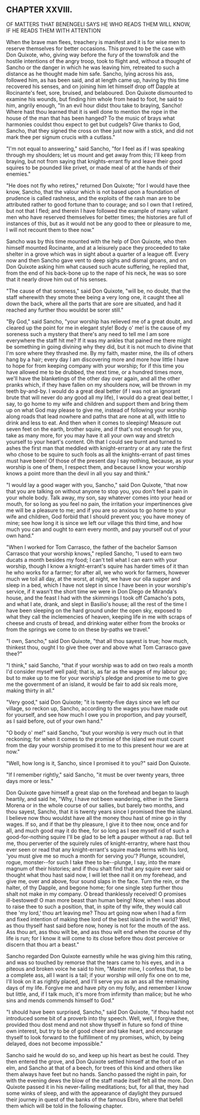 ## CHAPTER XXVIII.

OF MATTERS THAT BENENGELI SAYS HE WHO READS THEM WILL KNOW, IF HE READS
THEM WITH ATTENTION


When the brave man flees, treachery is manifest and it is for wise men to
reserve themselves for better occasions. This proved to be the case with
Don Quixote, who, giving way before the fury of the townsfolk and the
hostile intentions of the angry troop, took to flight and, without a
thought of Sancho or the danger in which he was leaving him, retreated to
such a distance as he thought made him safe. Sancho, lying across his
ass, followed him, as has been said, and at length came up, having by
this time recovered his senses, and on joining him let himself drop off
Dapple at Rocinante's feet, sore, bruised, and belaboured. Don Quixote
dismounted to examine his wounds, but finding him whole from head to
foot, he said to him, angrily enough, "In an evil hour didst thou take to
braying, Sancho! Where hast thou learned that it is well done to mention
the rope in the house of the man that has been hanged? To the music of
brays what harmonies couldst thou expect to get but cudgels? Give thanks
to God, Sancho, that they signed the cross on thee just now with a stick,
and did not mark thee per signum crucis with a cutlass."

"I'm not equal to answering," said Sancho, "for I feel as if I was
speaking through my shoulders; let us mount and get away from this; I'll
keep from braying, but not from saying that knights-errant fly and leave
their good squires to be pounded like privet, or made meal of at the
hands of their enemies."

"He does not fly who retires," returned Don Quixote; "for I would have
thee know, Sancho, that the valour which is not based upon a foundation
of prudence is called rashness, and the exploits of the rash man are to
be attributed rather to good fortune than to courage; and so I own that I
retired, but not that I fled; and therein I have followed the example of
many valiant men who have reserved themselves for better times; the
histories are full of instances of this, but as it would not be any good
to thee or pleasure to me, I will not recount them to thee now."

Sancho was by this time mounted with the help of Don Quixote, who then
himself mounted Rocinante, and at a leisurely pace they proceeded to take
shelter in a grove which was in sight about a quarter of a league off.
Every now and then Sancho gave vent to deep sighs and dismal groans, and
on Don Quixote asking him what caused such acute suffering, he replied
that, from the end of his back-bone up to the nape of his neck, he was so
sore that it nearly drove him out of his senses.

"The cause of that soreness," said Don Quixote, "will be, no doubt, that
the staff wherewith they smote thee being a very long one, it caught thee
all down the back, where all the parts that are sore are situated, and
had it reached any further thou wouldst be sorer still."

"By God," said Sancho, "your worship has relieved me of a great doubt,
and cleared up the point for me in elegant style! Body o' me! is the
cause of my soreness such a mystery that there's any need to tell me I am
sore everywhere the staff hit me? If it was my ankles that pained me
there might be something in going divining why they did, but it is not
much to divine that I'm sore where they thrashed me. By my faith, master
mine, the ills of others hang by a hair; every day I am discovering more
and more how little I have to hope for from keeping company with your
worship; for if this time you have allowed me to be drubbed, the next
time, or a hundred times more, we'll have the blanketings of the other
day over again, and all the other pranks which, if they have fallen on my
shoulders now, will be thrown in my teeth by-and-by. I would do a great
deal better (if I was not an ignorant brute that will never do any good
all my life), I would do a great deal better, I say, to go home to my
wife and children and support them and bring them up on what God may
please to give me, instead of following your worship along roads that
lead nowhere and paths that are none at all, with little to drink and
less to eat. And then when it comes to sleeping! Measure out seven feet
on the earth, brother squire, and if that's not enough for you, take as
many more, for you may have it all your own way and stretch yourself to
your heart's content. Oh that I could see burnt and turned to ashes the
first man that meddled with knight-errantry or at any rate the first who
chose to be squire to such fools as all the knights-errant of past times
must have been! Of those of the present day I say nothing, because, as
your worship is one of them, I respect them, and because I know your
worship knows a point more than the devil in all you say and think."

"I would lay a good wager with you, Sancho," said Don Quixote, "that now
that you are talking on without anyone to stop you, you don't feel a pain
in your whole body. Talk away, my son, say whatever comes into your head
or mouth, for so long as you feel no pain, the irritation your
impertinences give me will be a pleasure to me; and if you are so anxious
to go home to your wife and children, God forbid that I should prevent
you; you have money of mine; see how long it is since we left our village
this third time, and how much you can and ought to earn every month, and
pay yourself out of your own hand."

"When I worked for Tom Carrasco, the father of the bachelor Samson
Carrasco that your worship knows," replied Sancho, "I used to earn two
ducats a month besides my food; I can't tell what I can earn with your
worship, though I know a knight-errant's squire has harder times of it
than he who works for a farmer; for after all, we who work for farmers,
however much we toil all day, at the worst, at night, we have our olla
supper and sleep in a bed, which I have not slept in since I have been in
your worship's service, if it wasn't the short time we were in Don Diego
de Miranda's house, and the feast I had with the skimmings I took off
Camacho's pots, and what I ate, drank, and slept in Basilio's house; all
the rest of the time I have been sleeping on the hard ground under the
open sky, exposed to what they call the inclemencies of heaven, keeping
life in me with scraps of cheese and crusts of bread, and drinking water
either from the brooks or from the springs we come to on these by-paths
we travel."

"I own, Sancho," said Don Quixote, "that all thou sayest is true; how
much, thinkest thou, ought I to give thee over and above what Tom
Carrasco gave thee?"

"I think," said Sancho, "that if your worship was to add on two reals a
month I'd consider myself well paid; that is, as far as the wages of my
labour go; but to make up to me for your worship's pledge and promise to
me to give me the government of an island, it would be fair to add six
reals more, making thirty in all."

"Very good," said Don Quixote; "it is twenty-five days since we left our
village, so reckon up, Sancho, according to the wages you have made out
for yourself, and see how much I owe you in proportion, and pay yourself,
as I said before, out of your own hand."

"O body o' me!" said Sancho, "but your worship is very much out in that
reckoning; for when it comes to the promise of the island we must count
from the day your worship promised it to me to this present hour we are
at now."

"Well, how long is it, Sancho, since I promised it to you?" said Don
Quixote.

"If I remember rightly," said Sancho, "it must be over twenty years,
three days more or less."

Don Quixote gave himself a great slap on the forehead and began to laugh
heartily, and said he, "Why, I have not been wandering, either in the
Sierra Morena or in the whole course of our sallies, but barely two
months, and thou sayest, Sancho, that it is twenty years since I promised
thee the island. I believe now thou wouldst have all the money thou hast
of mine go in thy wages. If so, and if that be thy pleasure, I give it to
thee now, once and for all, and much good may it do thee, for so long as
I see myself rid of such a good-for-nothing squire I'll be glad to be
left a pauper without a rap. But tell me, thou perverter of the squirely
rules of knight-errantry, where hast thou ever seen or read that any
knight-errant's squire made terms with his lord, 'you must give me so
much a month for serving you'? Plunge, scoundrel, rogue, monster--for
such I take thee to be--plunge, I say, into the mare magnum of their
histories; and if thou shalt find that any squire ever said or thought
what thou hast said now, I will let thee nail it on my forehead, and give
me, over and above, four sound slaps in the face. Turn the rein, or the
halter, of thy Dapple, and begone home; for one single step further thou
shalt not make in my company. O bread thanklessly received! O promises
ill-bestowed! O man more beast than human being! Now, when I was about to
raise thee to such a position, that, in spite of thy wife, they would
call thee 'my lord,' thou art leaving me? Thou art going now when I had a
firm and fixed intention of making thee lord of the best island in the
world? Well, as thou thyself hast said before now, honey is not for the
mouth of the ass. Ass thou art, ass thou wilt be, and ass thou wilt end
when the course of thy life is run; for I know it will come to its close
before thou dost perceive or discern that thou art a beast."

Sancho regarded Don Quixote earnestly while he was giving him this
rating, and was so touched by remorse that the tears came to his eyes,
and in a piteous and broken voice he said to him, "Master mine, I confess
that, to be a complete ass, all I want is a tail; if your worship will
only fix one on to me, I'll look on it as rightly placed, and I'll serve
you as an ass all the remaining days of my life. Forgive me and have pity
on my folly, and remember I know but little, and, if I talk much, it's
more from infirmity than malice; but he who sins and mends commends
himself to God."

"I should have been surprised, Sancho," said Don Quixote, "if thou hadst
not introduced some bit of a proverb into thy speech. Well, well, I
forgive thee, provided thou dost mend and not show thyself in future so
fond of thine own interest, but try to be of good cheer and take heart,
and encourage thyself to look forward to the fulfillment of my promises,
which, by being delayed, does not become impossible."

Sancho said he would do so, and keep up his heart as best he could. They
then entered the grove, and Don Quixote settled himself at the foot of an
elm, and Sancho at that of a beech, for trees of this kind and others
like them always have feet but no hands. Sancho passed the night in pain,
for with the evening dews the blow of the staff made itself felt all the
more. Don Quixote passed it in his never-failing meditations; but, for
all that, they had some winks of sleep, and with the appearance of
daylight they pursued their journey in quest of the banks of the famous
Ebro, where that befell them which will be told in the following chapter.




